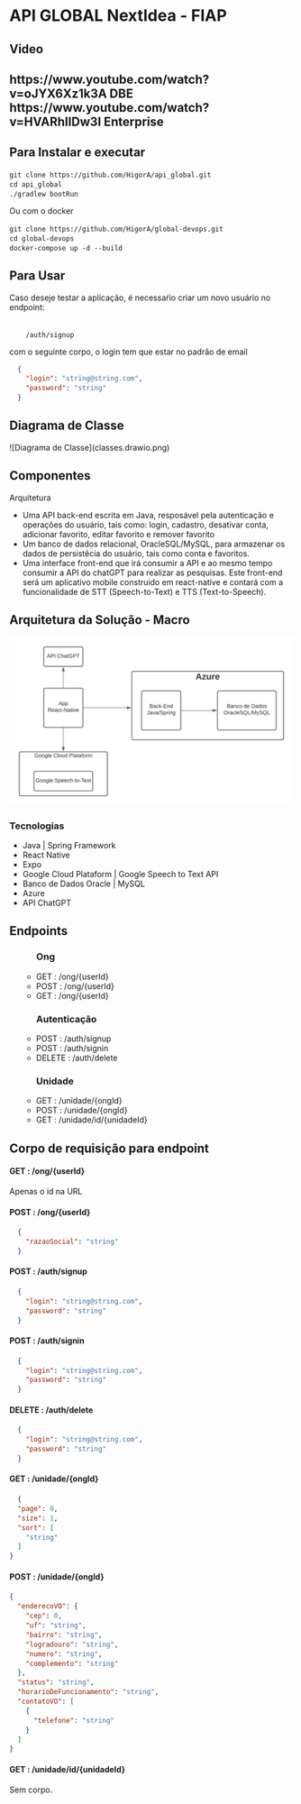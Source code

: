 <h1>API GLOBAL NextIdea - FIAP</h1>

<h2>Video<h2>
<a>https://www.youtube.com/watch?v=oJYX6Xz1k3A  DBE</a>
<a>https://www.youtube.com/watch?v=HVARhIIDw3I Enterprise</a>

<h2>Para Instalar e executar</h2>
<code>git clone https://github.com/HigorA/api_global.git </code><br/>
<code>cd api_global</code><br/>
<code>./gradlew bootRun</code><br/>
<p>Ou com o docker</p>
<code>git clone https://github.com/HigorA/global-devops.git</code><br/>
<code>cd global-devops</code><br/>
<code>docker-compose up -d --build</code>

<h2>Para Usar</h2>
<p>Caso deseje testar a aplicação, é necessaŕio criar um novo usuário no endpoint:</p>
<code>
    /auth/signup
</code>
<p>com o seguinte corpo, o login tem que estar no padrão de email</p>


```json
  {
    "login": "string@string.com",
    "password": "string"
  }
```

<h2>Diagrama de Classe</h2>
![Diagrama de Classe](classes.drawio.png)

<h2>Componentes</h2>
<p>Arquitetura</p>
<ul>
    <li>Uma API back-end escrita em Java, resposável pela autenticação e operações do 
        usuário, tais como: login, cadastro, desativar conta,
        adicionar favorito, editar favorito e remover favorito
    </li>
    <li>Um banco de dados relacional, OracleSQL/MySQL, para armazenar
        os dados de persistêcia do usuário, tais como conta e favoritos.
    </li>
    <li>Uma interface front-end que irá consumir a API e ao mesmo 
        tempo consumir a API do chatGPT para realizar as pesquisas.
        Este front-end será um aplicativo mobile construido em 
        react-native e contará com a funcionalidade de STT (Speech-to-Text)
        e TTS (Text-to-Speech).
    </li>
</ul>


<h2>Arquitetura da Solução - Macro</h2>

![se não aparecer a imagem abra o macro.png](macro.png)

<h3>Tecnologias</h3>
<ul>
    <li>Java | Spring Framework</li>
    <li>React Native</li>
    <li>Expo</li>
    <li>Google Cloud Plataform | Google Speech to Text API</li>
    <li>Banco de Dados Oracle | MySQL</li>
    <li>Azure</li>
    <li>API ChatGPT</li>
</ul>

<h2>Endpoints</h2>
<ul>
    <ul>
        <h3>Ong</h3>
        <li>GET : /ong/{userId}</li>
        <li>POST : /ong/{userId}</li>
        <li>GET : /ong/{userId}</li>
    </ul>
    <ul>
        <h3>Autenticação</h3>
        <li>POST : /auth/signup</li>
        <li>POST : /auth/signin</li>
        <li>DELETE : /auth/delete</li>
    </ul>    
       <ul>
        <h3>Unidade</h3>
        <li>GET : /unidade/{ongId}</li>
        <li>POST : /unidade/{ongId}</li>
        <li>GET : /unidade/id/{unidadeId}</li>
    </ul>    
</ul>

<h2>Corpo de requisição para endpoint</h2>


<h4>GET : /ong/{userId}</h4>
<p>Apenas o id na URL</p>

<h4>POST : /ong/{userId}</h4>

```json
  {
    "razaoSocial": "string"
  }
```


<h4>POST : /auth/signup</h4>

```json
  {
    "login": "string@string.com",
    "password": "string"
  }
```

<h4>POST : /auth/signin</h4>

```json
  {
    "login": "string@string.com",
    "password": "string"
  }
```


<h4>DELETE : /auth/delete</h4>

```json
  {
    "login": "string@string.com",
    "password": "string"
  }
```


<h4>GET : /unidade/{ongId}</h4>

```json
  {
  "page": 0,
  "size": 1,
  "sort": [
    "string"
  ]
}
```


<h4>POST : /unidade/{ongId}</h4>

```json
{
  "enderecoVO": {
    "cep": 0,
    "uf": "string",
    "bairro": "string",
    "logradouro": "string",
    "numero": "string",
    "complemento": "string"
  },
  "status": "string",
  "horarioDeFuncionamento": "string",
  "contatoVO": [
    {
      "telefone": "string"
    }
  ]
}
```

<h4>GET : /unidade/id/{unidadeId}</h4>
<p>Sem corpo.</p>